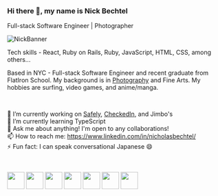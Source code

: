 <!-- permalink: /index.html -->

### Hi there 👋, my name is Nick Bechtel

Full-stack Software Engineer | Photographer

![NickBanner](https://user-images.githubusercontent.com/87031638/153313250-f899e42e-af1e-457a-9d35-52c90cc80a21.png)

Tech skills - React, Ruby on Rails, Ruby, JavaScript, HTML, CSS, among others...

Based in NYC - Full-stack Software Engineer and recent graduate from FlatIron School. My background is in [Photography](https://www.nickbechtel.com/) and Fine Arts. My hobbies are surfing, video games, and anime/manga.

<br/>

🔭 I’m currently working on [Safely](https://github.com/nikudon612/Safely), [CheckedIn](https://github.com/dialloflatno/Checkin), and Jimbo's
<br/>
🌱 I’m currently learning TypeScript
<br/>
💬 Ask me about anything! I'm open to any collaborations!
<br/>
📫 How to reach me: https://www.linkedin.com/in/nicholasbechtel/
<br/>
⚡ Fun fact: I can speak conversational Japanese :smile:

<br/>

<img src="https://cdn.jsdelivr.net/gh/devicons/devicon/icons/javascript/javascript-original.svg" height='40'/> <img src="https://cdn.jsdelivr.net/gh/devicons/devicon/icons/nodejs/nodejs-original.svg" height='40'/> <img src="https://cdn.jsdelivr.net/gh/devicons/devicon/icons/react/react-original.svg" height='40' /> <img src="https://cdn.jsdelivr.net/gh/devicons/devicon/icons/rails/rails-plain-wordmark.svg" height='40' /> <img src="https://cdn.jsdelivr.net/gh/devicons/devicon/icons/ruby/ruby-plain-wordmark.svg" height='40' /> <img src="https://cdn.jsdelivr.net/gh/devicons/devicon/icons/npm/npm-original-wordmark.svg"  height='40' /> <img src="https://cdn.jsdelivr.net/gh/devicons/devicon/icons/figma/figma-original.svg" height='40'/>
